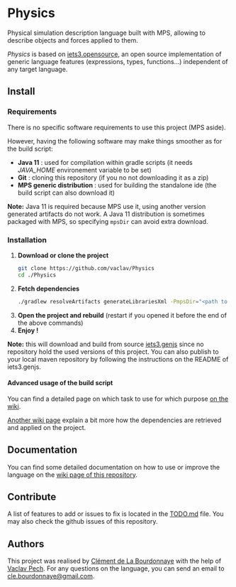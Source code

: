 # Physics

Physical simulation description language built with MPS, allowing to describe objects and forces applied to them.

_Physics_ is based on [iets3.opensource](https://github.com/IETS3/iets3.opensource), an open source implementation of generic language features (expressions, types, functions...) independent of any target language.

## Install

### Requirements
There is no specific software requirements to use this project (MPS aside).

However, having the following software may make things smoother as for the build script:
- **Java 11** : used for compilation within gradle scripts (it needs *JAVA_HOME* environement variable to be set)
- **Git** : cloning this repository (if you no not downloading it as a zip)
- **MPS generic distribution** : used for building the standalone ide (the build script can also download it) 

**Note:** Java 11 is required because MPS use it, using another version generated artifacts do not work. A Java 11 distribution is sometimes packaged with MPS, so specifying `mpsDir` can avoid extra download. 

### Installation
1. **Download or clone the project**
   ```sh
   git clone https://github.com/vaclav/Physics
   cd ./Physics
   ```
2. **Fetch dependencies**
   ```sh
   ./gradlew resolveArtifacts generateLibrariesXml -PmpsDir="<path to mps>"
   ```
3. **Open the project and rebuild** (restart if you opened it before the end of the above commands)
4. **Enjoy !**

**Note:** this will download and build from source [iets3.genjs](https://github.com/cdelabou/iets3.genjs) since no repository hold the used versions of this project. You can also publish to your local maven repository by following the instructions on the README of iets3.genjs.

#### Advanced usage of the build script
You can find a detailed page on which task to use for which purpose [on the wiki](https://github.com/vaclav/Physics/wiki/Gradle-script-usage).

[Another wiki page](https://github.com/vaclav/Physics/wiki/Installation-script) explain a bit more how the dependencies are retrieved and applied on the project.

## Documentation
You can find some detailed documentation on how to use or improve the language on the [wiki page of this repository](https://github.com/vaclav/Physics/wiki).

## Contribute

A list of features to add or issues to fix is located in the [TODO.md](./TODO.md) file. You may also check the github issues of this repository.

## Authors

This project was realised by [Clément de La Bourdonnaye](https://github.com/cdelabou) with the help of [Vaclav Pech](https://github.com/vaclav). For any questions on the language, you can send an email to [cle.bourdonnaye@gmail.com](mailto:cle.bourdonnaye@gmail.com).
